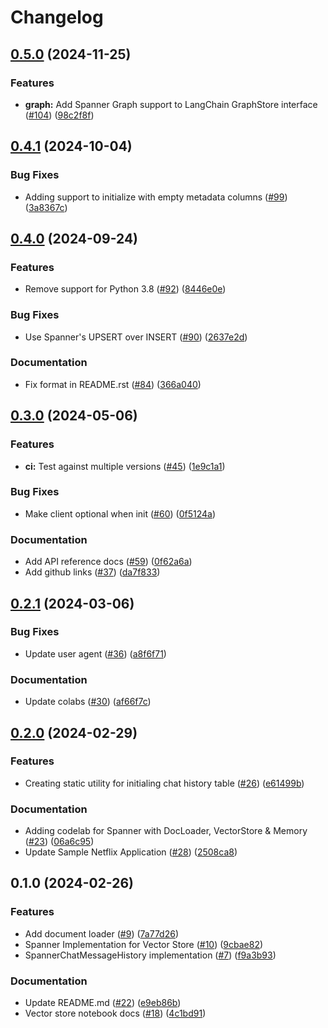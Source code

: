 # Changelog

## [0.5.0](https://github.com/googleapis/langchain-google-spanner-python/compare/v0.4.1...v0.5.0) (2024-11-25)


### Features

* **graph:** Add Spanner Graph support to LangChain GraphStore interface ([#104](https://github.com/googleapis/langchain-google-spanner-python/issues/104)) ([98c2f8f](https://github.com/googleapis/langchain-google-spanner-python/commit/98c2f8f395e71813f6b1d59e2dedb8c053fee7eb))

## [0.4.1](https://github.com/googleapis/langchain-google-spanner-python/compare/v0.4.0...v0.4.1) (2024-10-04)


### Bug Fixes

* Adding support to initialize with empty metadata columns ([#99](https://github.com/googleapis/langchain-google-spanner-python/issues/99)) ([3a8367c](https://github.com/googleapis/langchain-google-spanner-python/commit/3a8367c82705f352cb263ebfed30da02977de4cc))

## [0.4.0](https://github.com/googleapis/langchain-google-spanner-python/compare/v0.3.0...v0.4.0) (2024-09-24)


### Features

* Remove support for Python 3.8 ([#92](https://github.com/googleapis/langchain-google-spanner-python/issues/92)) ([8446e0e](https://github.com/googleapis/langchain-google-spanner-python/commit/8446e0e68b5a86d9ad96925908159aa4c5e9b484))


### Bug Fixes

* Use Spanner's UPSERT over INSERT ([#90](https://github.com/googleapis/langchain-google-spanner-python/issues/90)) ([2637e2d](https://github.com/googleapis/langchain-google-spanner-python/commit/2637e2de2ab75dfd51abff7cf0b0c5cd90e6cec9))


### Documentation

* Fix format in README.rst ([#84](https://github.com/googleapis/langchain-google-spanner-python/issues/84)) ([366a040](https://github.com/googleapis/langchain-google-spanner-python/commit/366a040828fdecc28217661955d9c6376808cc9c))

## [0.3.0](https://github.com/googleapis/langchain-google-spanner-python/compare/v0.2.1...v0.3.0) (2024-05-06)


### Features

* **ci:** Test against multiple versions ([#45](https://github.com/googleapis/langchain-google-spanner-python/issues/45)) ([1e9c1a1](https://github.com/googleapis/langchain-google-spanner-python/commit/1e9c1a1fcadc85f5f45837cdef1261c697cc89f7))


### Bug Fixes

* Make client optional when init ([#60](https://github.com/googleapis/langchain-google-spanner-python/issues/60)) ([0f5124a](https://github.com/googleapis/langchain-google-spanner-python/commit/0f5124a97b6d7c6fcba13bf22b4e01b41d62d347))


### Documentation

* Add API reference docs ([#59](https://github.com/googleapis/langchain-google-spanner-python/issues/59)) ([0f62a6a](https://github.com/googleapis/langchain-google-spanner-python/commit/0f62a6af8399349da06a366d8a29f792a7bcf049))
* Add github links ([#37](https://github.com/googleapis/langchain-google-spanner-python/issues/37)) ([da7f833](https://github.com/googleapis/langchain-google-spanner-python/commit/da7f833aec89f176379f18f16ef5bc069b5470e0))

## [0.2.1](https://github.com/googleapis/langchain-google-spanner-python/compare/v0.2.0...v0.2.1) (2024-03-06)


### Bug Fixes

* Update user agent ([#36](https://github.com/googleapis/langchain-google-spanner-python/issues/36)) ([a8f6f71](https://github.com/googleapis/langchain-google-spanner-python/commit/a8f6f71e9e2567f03d1428cf7c76304f4fa4aa8e))


### Documentation

* Update colabs ([#30](https://github.com/googleapis/langchain-google-spanner-python/issues/30)) ([af66f7c](https://github.com/googleapis/langchain-google-spanner-python/commit/af66f7c13b0e9a972718e57ce64ce73348035940))

## [0.2.0](https://github.com/googleapis/langchain-google-spanner-python/compare/v0.1.0...v0.2.0) (2024-02-29)


### Features

* Creating static utility for initialing chat history table ([#26](https://github.com/googleapis/langchain-google-spanner-python/issues/26)) ([e61499b](https://github.com/googleapis/langchain-google-spanner-python/commit/e61499b8146b2050e6ce7a59e8fc2d3496e77eff))


### Documentation

* Adding codelab for Spanner with DocLoader, VectorStore  & Memory ([#23](https://github.com/googleapis/langchain-google-spanner-python/issues/23)) ([06a6c95](https://github.com/googleapis/langchain-google-spanner-python/commit/06a6c95a01184e712ffda3a74fbe1cc22c495297))
* Update Sample Netflix Application ([#28](https://github.com/googleapis/langchain-google-spanner-python/issues/28)) ([2508ca8](https://github.com/googleapis/langchain-google-spanner-python/commit/2508ca8cb28e277fa538db842d9d35ed60b4db44))

## 0.1.0 (2024-02-26)


### Features

* Add document loader ([#9](https://github.com/googleapis/langchain-google-spanner-python/issues/9)) ([7a77d26](https://github.com/googleapis/langchain-google-spanner-python/commit/7a77d2616e2feacd7130852adb6e5d2aaab81da2))
* Spanner Implementation for Vector Store ([#10](https://github.com/googleapis/langchain-google-spanner-python/issues/10)) ([9cbae82](https://github.com/googleapis/langchain-google-spanner-python/commit/9cbae82b4c2093344071124b08f1a745a77580a7))
* SpannerChatMessageHistory implementation ([#7](https://github.com/googleapis/langchain-google-spanner-python/issues/7)) ([f9a3b93](https://github.com/googleapis/langchain-google-spanner-python/commit/f9a3b931dd61079ddb16f410ab2f9c47bde623ea))


### Documentation

* Update README.md ([#22](https://github.com/googleapis/langchain-google-spanner-python/issues/22)) ([e9eb86b](https://github.com/googleapis/langchain-google-spanner-python/commit/e9eb86babba490fd0dbb19e67ad50603d5959615))
* Vector store notebook docs ([#18](https://github.com/googleapis/langchain-google-spanner-python/issues/18)) ([4c1bd91](https://github.com/googleapis/langchain-google-spanner-python/commit/4c1bd917db03408058dd5169a8047990590cf43b))

